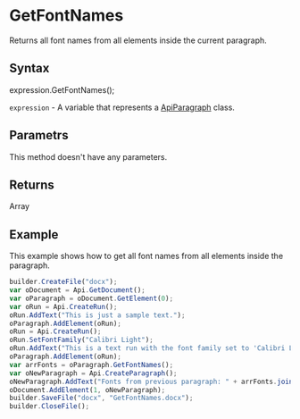 # GetFontNames

Returns all font names from all elements inside the current paragraph.

## Syntax

expression.GetFontNames();

`expression` - A variable that represents a [ApiParagraph](../ApiParagraph.md) class.

## Parametrs

This method doesn't have any parameters.

## Returns

Array<String>

## Example

This example shows how to get all font names from all elements inside the paragraph.

```javascript
builder.CreateFile("docx");
var oDocument = Api.GetDocument();
var oParagraph = oDocument.GetElement(0);
var oRun = Api.CreateRun();
oRun.AddText("This is just a sample text.");
oParagraph.AddElement(oRun);
oRun = Api.CreateRun();
oRun.SetFontFamily("Calibri Light");
oRun.AddText("This is a text run with the font family set to 'Calibri Light'.");
oParagraph.AddElement(oRun);
var arrFonts = oParagraph.GetFontNames();
var oNewParagraph = Api.CreateParagraph();
oNewParagraph.AddText("Fonts from previous paragraph: " + arrFonts.join(", "));
oDocument.AddElement(1, oNewParagraph);
builder.SaveFile("docx", "GetFontNames.docx");
builder.CloseFile();




```